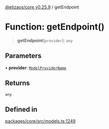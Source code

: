 [@elizaos/core v0.25.9](../index.md) / getEndpoint

# Function: getEndpoint()

> **getEndpoint**(`provider`): `any`

## Parameters

• **provider**: [`ModelProviderName`](../enumerations/ModelProviderName.md)

## Returns

`any`

## Defined in

[packages/core/src/models.ts:1249](https://github.com/Shelpin/aeternalsv2/blob/main/packages/core/src/models.ts#L1249)
